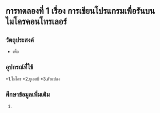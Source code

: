# การทดลองที่ 1 เรื่อง การเขียนโปรแกรมเพื่อรันบนไมโครคอนโทรเลอร์
## วัตถุประสงค์
* เพื่อ
## อุปกรณ์ที่ใช้
*1.ไมโคร
*2.ยูเอสบี
*3.ตัวแปลง
## ศึกษาข้อมูลเพิ่มเติม
1. 
